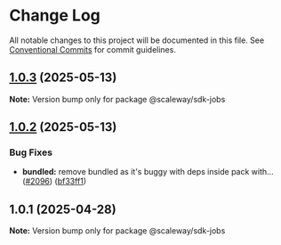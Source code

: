 # Change Log

All notable changes to this project will be documented in this file.
See [Conventional Commits](https://conventionalcommits.org) for commit guidelines.

## [1.0.3](https://github.com/scaleway/scaleway-sdk-js/compare/@scaleway/sdk-jobs@1.0.2...@scaleway/sdk-jobs@1.0.3) (2025-05-13)

**Note:** Version bump only for package @scaleway/sdk-jobs

## [1.0.2](https://github.com/scaleway/scaleway-sdk-js/compare/@scaleway/sdk-jobs@1.0.1...@scaleway/sdk-jobs@1.0.2) (2025-05-13)

### Bug Fixes

- **bundled:** remove bundled as it's buggy with deps inside pack with… ([#2096](https://github.com/scaleway/scaleway-sdk-js/issues/2096)) ([bf33ff1](https://github.com/scaleway/scaleway-sdk-js/commit/bf33ff1f9cdd951add94817dac27239c86ef5437))

## 1.0.1 (2025-04-28)

**Note:** Version bump only for package @scaleway/sdk-jobs
